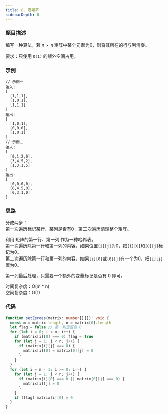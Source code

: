 ```yaml
---
title: 8. 零矩阵
sidebarDepth: 0
---
```


### 题目描述

编写一种算法，若 `M × N` 矩阵中某个元素为0，则将其所在的行与列清零。

要求：只使用 `O(1)` 的额外空间占用。


### 示例

```
// 示例一
输入：
[
  [1,1,1],
  [1,0,1],
  [1,1,1]
]
输出：
[
  [1,0,1],
  [0,0,0],
  [1,0,1]
]
// 示例二
输入：
[
  [0,1,2,0],
  [3,4,5,2],
  [1,3,1,5]
]
输出：
[
  [0,0,0,0],
  [0,4,5,0],
  [0,3,1,0]
]
```


### 思路

分成两步：  
第一次遍历标记某行、某列是否有0，第二次遍历清理整个矩阵。

利用 矩阵的第一行、第一列 作为一种哈希表。  
第一次遍历除第一行和第一列的内容，如果位置`[i][j]`为0，把`[i][0]`和`[0][j]`标记为0。  
第二次遍历除第一行和第一列的内容，如果`[i][0]`或`[0][j]`有一个为0，把`[i][j]`置为0。

第一列最后处理，只需要一个额外的变量标记是否有 0 即可。

时间复杂度：O(m \* n)  
空间复杂度：O(1)


### 代码

```ts
function setZeroes(matrix: number[][]): void {
  const m = matrix.length, n = matrix[0].length
  let flag = false // 第一列是否有 0
  for (let i = 0; i < m; i++) {
    if (matrix[i][0] === 0) flag = true
    for (let j = 1; j < n; j++) {
      if (matrix[i][j] === 0) {
        matrix[i][0] = matrix[0][j] = 0
      }
    }
  }
  for (let i = m - 1; i >= 0; i--) {
    for (let j = 1; j < n; j++) {
      if (matrix[i][0] === 0 || matrix[0][j] === 0) {
        matrix[i][j] = 0
      }
    }
    if (flag) matrix[i][0] = 0
  }
}
```

